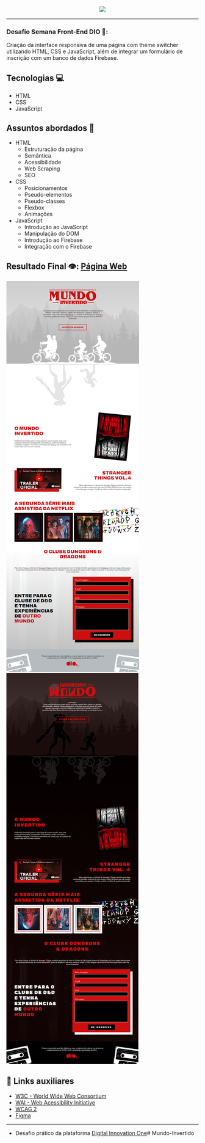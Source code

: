 <p align="center">
    <img width="300" src="https://davi-perdigao.github.io/Mundo_Invertido/assets/images/banner/logo.svg">
</p>

-------

### Desafio Semana Front-End DIO 🎯:

  Criação da interface responsiva de uma página com theme switcher utilizando HTML, CSS e JavaScript, além de integrar um formulário de inscrição com um banco de dados Firebase.

## Tecnologias 💻 
- HTML
- CSS
- JavaScript

## Assuntos abordados 💬 
- HTML
    - Estruturação da página 
    - Semântica
    - Acessibilidade
    - Web Scraping
    - SEO
- CSS
    - Posicionamentos
    - Pseudo-elementos
    - Pseudo-classes
    - Flexbox
    - Animações 
- JavaScript
    - Introdução ao JavaScript
    - Manipulação do DOM
    - Introdução ao Firebase
    - Integração com o Firebase

## Resultado Final 👁️: [Página Web](https://davi-perdigao.github.io/Mundo_Invertido/) 

 ![Modo - White](https://github.com/Davi-Perdigao/Mundo_Invertido/blob/main/assets/images/site/White.png?raw=true)
 ![Modo - Dark](https://github.com/Davi-Perdigao/Mundo_Invertido/blob/main/assets/images/site/Dark.png?raw=true)

## 🔗 Links auxiliares

- [W3C - World Wide Web Consortium](http://w3c.org)
- [WAI - Web Acessibility Initiative](https://www.w3.org/WAI/)
- [WCAG 2](https://www.w3.org/WAI/WCAG21/quickref/) 
- [Figma](https://www.figma.com/file/I3Q42CcVUziRN3iMfTrbfb/Stranger-Things?node-id=0%3A1)

***

- Desafio prático da plataforma [Digital Innovation One](https://web.digitalinnovation.one/home "Digital Innovation One")# Mundo-Invertido
